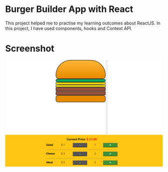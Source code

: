# Burger Builder App with React

This project helped me to practise my learning outcomes about ReactJS. In this project, I have used components, hooks and Context API. 

# Screenshot

![Proje Resmi](public/screenshot.png)

